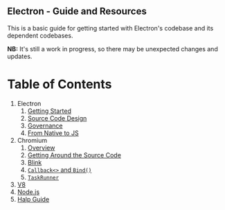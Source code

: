 ## Electron - Guide and Resources

This is a basic guide for getting started with Electron's codebase and its dependent codebases.

**NB:** It's still a work in progress, so there may be unexpected changes and updates.

# Table of Contents
1. Electron
   1. [Getting Started](electron/overview.md)
   2. [Source Code Design](electron/overview.md#getting-around-the-source-code)
   3. [Governance](https://github.com/electron/governance)
   4. [From Native to JS](electron/from-native-to-js.md)
2. Chromium
   1. [Overview](chromium/overview.md)
   2. [Getting Around the Source Code](chromium/overview.md#getting-around-the-source-code)
   3. [Blink](chromium/blink.md)
   4. [`Callback<>` and `Bind()`](chromium/callback-and-bind.md)
   5. [`TaskRunner`](chromium/taskrunner.md)
3. [V8](v8.md)
4. [Node.js](nodejs.md)
5. [Halp Guide](help-resources.md)
